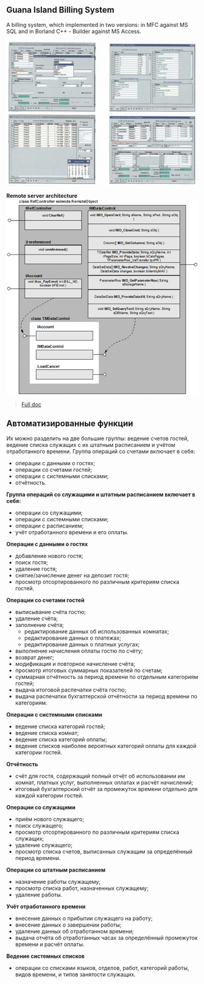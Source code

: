 ## Guana Island Billing System

A billing system, which implemented in two versions: in MFC against MS SQL and in Borland C++ - Builder against MS Access.

![Screenshot](./demo-img/guana2.jpg "Screenshot")

**Remote server architecture**<br />
![Server architecture](./demo-img/g.png "Server architecture")

>[Full doc](./g_mfc/DOC/plan.doc)

## Автоматизированные функции

Их  можно разделить на две большие группы: ведение счетов гостей, ведение списка служащих с их штатным расписанием и учётом отработанного времени. Группа операций со счетами включает в себя:
* операции с данными о гостях;
* операции со счетами гостей;
* операции с системными списками;
* отчётность.

**Группа операций со служащими и штатным расписанием включает в себя:**
* операции со служащими;
* операции с системными списками;
* операции с расписанием;
* учёт отработанного времени и его оплаты.
 
**Операции с данными о гостях**
* добавление нового гостя;
* поиск гостя;
* удаление гостя;
* снятие/зачисление денег на депозит гостя;
* просмотр отсортированного по различным критериям списка гостей.
 
**Операции со счетами гостей**
* выписывание счёта гостю;
* удаление счёта;
* заполнение счёта;
    * редактирование данных об использованных комнатах;
    * редактирование данных о платежах;
    * редактирование данных о платных услугах;
* выполнение начисления оплаты гостю по счёту;
* возврат денег;
* модификация и повторное начисление счёта;
* просмотр итоговых суммарных показателей по счетам;
* суммарная отчётность за период времени по отдельным категориям гостей;
* выдача итоговой распечатки счёта гостю;
* выдача распечатки бухгалтерской отчётности за период времени по категориям.
 
**Операции с системными списками**
* ведение списка категорий гостей;
* ведение списка комнат;
* ведение списка категорий оплаты;
* ведение списков наиболее вероятных категорий оплаты для каждой категории гостей.
 
**Отчётность**
* счёт для гостя, содержащий полный отчёт об использовании им комнат, платных услуг, выполненных оплатах и расчёт начислений;
* итоговый бухгалтерский отчёт за промежуток времени отдельно для каждой категории гостей.

**Операции со служащими**
* приём нового служащего;
* поиск служащего;
* просмотр отсортированного по различным критериям списка служащих;
* удаление служащего;
* просмотр списка счетов, выписанных служащим за определённый период времени.
 
**Операции со штатным расписанием**
* назначение работы служащему;
* просмотр списка работ, назначенных служащему;
* удаление работы.

**Учёт отработанного времени**
* внесение данных о прибытии служащего на работу;
* внесение данных о завершении работы;
* удаление данных об отработанном времени;
* выдача отчёта об отработанных часах за определённый промежуток времени и расчёт оплаты.

**Ведение системных списков**
* операции со списками языков, отделов, работ, категорий работы, видов времени, и типов занятости служащих.

